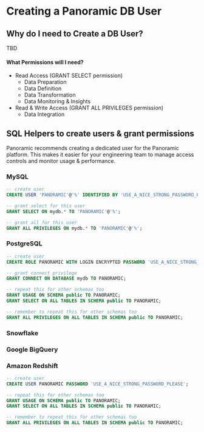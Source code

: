 # Creating a Panoramic DB User

## Why do I need to Create a DB User?

TBD

#### What Permissions will I need?

* Read Access \(GRANT SELECT permission\)
  * Data Preparation
  * Data Definition
  * Data Transformation
  * Data Monitoring & Insights
* Read & Write Access \(GRANT ALL PRIVILEGES permission\)
  * Data Integration

## SQL Helpers to create users & grant permissions

Panoramic recommends creating a dedicated user for the Panoramic platform. This makes it easier for your engineering team to manage access controls and monitor usage & performance. 

### MySQL

```sql
-- create user
CREATE USER 'PANORAMIC'@'%' IDENTIFIED BY 'USE_A_NICE_STRONG_PASSWORD_PLEASE';

-- grant select for this user
GRANT SELECT ON mydb.* TO 'PANORAMIC'@'%';

-- grant all for this user
GRANT ALL PRIVILEGES ON mydb.* TO 'PANORAMIC'@'%';
```

### PostgreSQL

```sql
-- create user
CREATE ROLE PANORAMIC WITH LOGIN ENCRYPTED PASSWORD 'USE_A_NICE_STRONG_PASSWORD_PLEASE';

-- grant connect privilege
GRANT CONNECT ON DATABASE mydb TO PANORAMIC;

-- repeat this for other schemas too
GRANT USAGE ON SCHEMA public TO PANORAMIC;
GRANT SELECT ON ALL TABLES IN SCHEMA public TO PANORAMIC;

-- remember to repeat this for other schemas too
GRANT ALL PRIVILEGES ON ALL TABLES IN SCHEMA public TO PANORAMIC;
```

### Snowflake

### Google BigQuery

### Amazon Redshift

```sql
-- create user
CREATE USER PANORAMIC PASSWORD 'USE_A_NICE_STRONG_PASSWORD_PLEASE';

-- repeat this for other schemas too
GRANT USAGE ON SCHEMA public TO PANORAMIC;
GRANT SELECT ON ALL TABLES IN SCHEMA public TO PANORAMIC;

-- remember to repeat this for other schemas too
GRANT ALL PRIVILEGES ON ALL TABLES IN SCHEMA public TO PANORAMIC;
```

